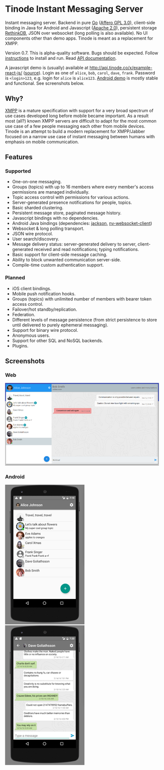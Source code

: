 # Tinode Instant Messaging Server

Instant messaging server. Backend in pure [Go](http://golang.org) ([Affero GPL 3.0](http://www.gnu.org/licenses/agpl-3.0.en.html)), client-side binding in Java for Android and Javascript ([Apache 2.0](http://www.apache.org/licenses/LICENSE-2.0)), persistent storage [RethinkDB](http://rethinkdb.com/), JSON over websocket (long polling is also available). No UI components other than demo apps. Tinode is meant as a replacement for XMPP.

Version 0.7. This is alpha-quality software. Bugs should be expected. Follow [instructions](INSTALL.md) to install and run. Read [API documentation](API.md).

A javascript demo is (usually) available at http://api.tinode.co/x/example-react-js/ ([source](https://github.com/tinode/example-react-js/)). Login as one of `alice`, `bob`, `carol`, `dave`, `frank`. Password is `<login>123`, e.g. login for `alice` is `alice123`. [Android demo](https://github.com/tinode/android-example) is mostly stable and functional. See screenshots below.


## Why?

[XMPP](http://xmpp.org/) is a mature specification with support for a very broad spectrum of use cases developed long before mobile became important. As a result most (all?) known XMPP servers are difficult to adapt for the most common use case of a few people messaging each other from mobile devices. Tinode is an attempt to build a modern replacement for XMPP/Jabber focused on a narrow use case of instant messaging between humans with emphasis on mobile communication.

## Features

### Supported

* One-on-one messaging.
* Groups (topics) with up to 16 members where every member's access permissions are managed individually.
* Topic access control with permissions for various actions.
* Server-generated presence notifications for people, topics.
* Basic sharded clustering.
* Persistent message store, paginated message history.
* Javascript bindings with no dependencies.
* Android Java bindings (dependencies: [jackson](https://github.com/FasterXML/jackson), [nv-websocket-client](https://github.com/TakahikoKawasaki/nv-websocket-client))
* Websocket & long polling transport.
* JSON wire protocol.
* User search/discovery.
* Message delivery status: server-generated delivery to server, client-generated received and read notifications; typing notifications.
* Basic support for client-side message caching.
* Ability to block unwanted communication server-side.
* Compile-time custom authentication support.

### Planned

* iOS client bindings.
* Mobile push notification hooks.
* Groups (topics) with unlimited number of members with bearer token access control.
* Failover/hot standby/replication.
* Federation.
* Different levels of message persistence (from strict persistence to store until delivered to purely ephemeral messaging).
* Support for binary wire protocol.
* Anonymous users.
* Support for other SQL and NoSQL backends.
* Plugins.

## Screenshots

### Web

<img src="js-20160218191843.png" alt="javascript app screenshot" />

### Android

<img src="android-1-20160218191919.png" alt="javascript app screenshot" />
<img src="android-2-20160218192008.png" alt="javascript app screenshot" />
